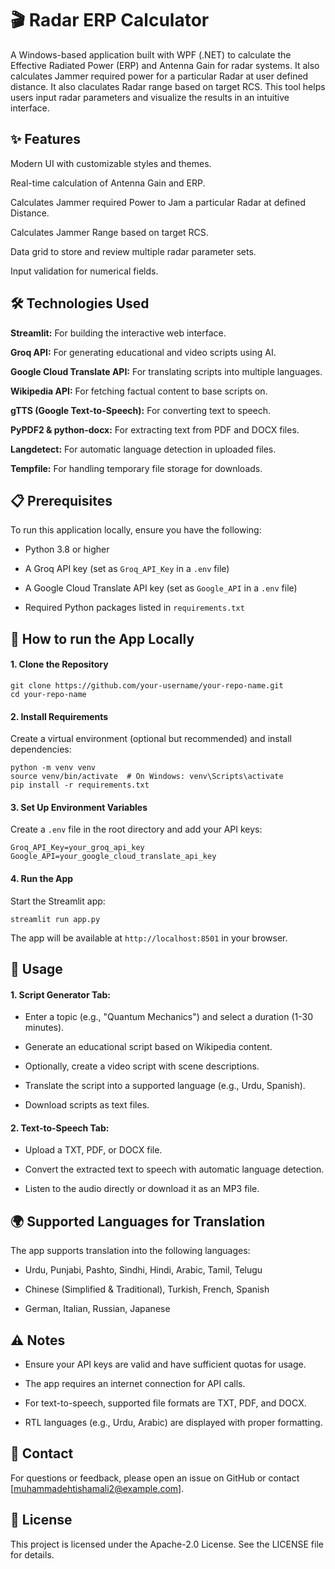 # 🎬 Radar ERP Calculator

A Windows-based application built with WPF (.NET) to calculate the Effective Radiated Power (ERP) and Antenna Gain for radar systems. It also calculates Jammer required power for a particular Radar at user defined distance. It also claculates Radar range based on target RCS. 
This tool helps users input radar parameters and visualize the results in an intuitive interface.

## ✨ Features
Modern UI with customizable styles and themes.

Real-time calculation of Antenna Gain and ERP.

Calculates Jammer required Power to Jam a particular Radar at defined Distance.

Calculates Jammer Range based on target RCS.

Data grid to store and review multiple radar parameter sets.

Input validation for numerical fields.

## 🛠️ Technologies Used
**Streamlit:** For building the interactive web interface.

**Groq API:** For generating educational and video scripts using AI.

**Google Cloud Translate API:** For translating scripts into multiple languages.

**Wikipedia API:** For fetching factual content to base scripts on.

**gTTS (Google Text-to-Speech):** For converting text to speech.

**PyPDF2 & python-docx:** For extracting text from PDF and DOCX files.

**Langdetect:** For automatic language detection in uploaded files.

**Tempfile:** For handling temporary file storage for downloads.

## 📋 Prerequisites

To run this application locally, ensure you have the following:

   - Python 3.8 or higher

   - A Groq API key (set as ```Groq_API_Key``` in a ```.env``` file)

   - A Google Cloud Translate API key (set as ```Google_API``` in a ```.env``` file)

   - Required Python packages listed in ```requirements.txt```

## 🚀 How to run the App Locally

#### 1. Clone the Repository

   ```
   git clone https://github.com/your-username/your-repo-name.git
   cd your-repo-name
   ```

#### 2. Install Requirements
   
Create a virtual environment (optional but recommended) and install dependencies:

   ```
   python -m venv venv
   source venv/bin/activate  # On Windows: venv\Scripts\activate
   pip install -r requirements.txt
   ```
#### 3. Set Up Environment Variables
   
Create a ```.env``` file in the root directory and add your API keys:

   ```
   Groq_API_Key=your_groq_api_key
   Google_API=your_google_cloud_translate_api_key
   ```
#### 4. Run the App
   
Start the Streamlit app:

   ```
   streamlit run app.py
   ```
The app will be available at  ```http://localhost:8501``` in your browser.

## 📖 Usage

#### 1. Script Generator Tab:

- Enter a topic (e.g., "Quantum Mechanics") and select a duration (1-30 minutes).

- Generate an educational script based on Wikipedia content.

- Optionally, create a video script with scene descriptions.

- Translate the script into a supported language (e.g., Urdu, Spanish).

- Download scripts as text files.

#### 2. Text-to-Speech Tab:

- Upload a TXT, PDF, or DOCX file.

- Convert the extracted text to speech with automatic language detection.

- Listen to the audio directly or download it as an MP3 file.

## 🌍 Supported Languages for Translation

The app supports translation into the following languages:

- Urdu, Punjabi, Pashto, Sindhi, Hindi, Arabic, Tamil, Telugu

- Chinese (Simplified & Traditional), Turkish, French, Spanish

- German, Italian, Russian, Japanese

## ⚠️ Notes

- Ensure your API keys are valid and have sufficient quotas for usage.

- The app requires an internet connection for API calls.

- For text-to-speech, supported file formats are TXT, PDF, and DOCX.

- RTL languages (e.g., Urdu, Arabic) are displayed with proper formatting.

## 📧 Contact

For questions or feedback, please open an issue on GitHub or contact [muhammadehtishamali2@example.com].

## 📜 License

This project is licensed under the Apache-2.0 License. See the LICENSE file for details.
